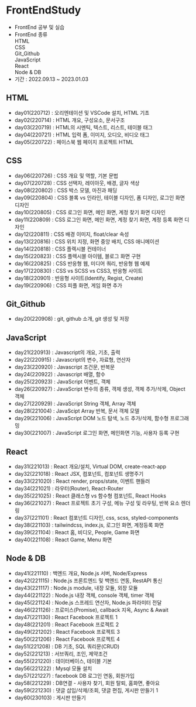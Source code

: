 # FrontEndStudy
* FrontEnd 공부 및 실습<br>
* FrontEnd 종류<br>
  HTML<br>
  CSS<br>
  Git_Github<br>
  JavaScript<br>
  React<br>
  Node & DB<br>
* 기간 : 2022.09.13 ~ 2023.01.03<br>

## HTML
* day01(220712) : 오리엔테이션 및 VSCode 설치, HTML 기초<br>
* day02(220714) : HTML 개요, 구성요소, 문서구조<br>
* day03(220719) : HTML의 시멘틱, 텍스트, 리스트, 테이블 태그<br>
* day04(220721) : HTML 입력 폼, 이미지, 오디오, 비디오 태그<br>
* day05(220722) : 페이스북 웹 페이지 프로젝트 HTML<br>

## CSS
* day06(220726) : CSS 개요 및 역할, 기본 문법<br>
* day07(220728) : CSS 선택자, 레이아웃, 배경, 글자 색상<br>
* day08(220802) : CSS 박스 모델, 마진과 패딩<br>
* day09(220804) : CSS 블록 vs 인라인, 테이블 디자인, 폼 디자인, 로그인 화면 디자인<br>
* day10(220805) : CSS 로그인 화면, 메인 화면, 계정 찾기 화면 디자인<br>
* day11(220809) : CSS 로그인 화면, 메인 화면, 계정 찾기 화면, 계정 등록 화면 디자인<br>
* day12(220811) : CSS 배경 이미지, float/clear 속성<br>
* day13(220816) : CSS 위치 지정, 화면 중앙 배치, CSS 애니메이션<br>
* day14(220818) : CSS 플렉시블 컨테이너<br>
* day15(220823) : CSS 플렉시블 아이템, 블로그 화면 구현<br>
* day16(220825) : CSS 반응형 웹, 미디어 쿼리, 반응형 웹 예제<br>
* day17(220830) : CSS vs SCSS vs CSS3, 반응형 사이트<br>
* day18(220901) : 반응형 사이트(Identify, Regist, Create)<br>
* day19(220906) : CSS 피플 화면, 게임 화면 추가<br>

## Git_Github
* day20(220908) : git, github 소개, git 생성 및 저장<br>

## JavaScript
* day21(220913) : Javascript의 개요, 기초, 출력<br>
* day22(220915) : Javascript의 변수, 자료형, 연산자<br>
* day23(220920) : Javascript 조건문, 반복문<br>
* day24(220922) : Javascript 배열, 함수<br>
* day25(220923) : JavaScript 이벤트, 객체<br>
* day26(220927) : JavaScript 변수의 종류, 객체 생성, 객체 추가/삭제, Object 객체<br>
* day27(220929) : JavaScript String 객체, Array 객체<br>
* day28(221004) : JavaScipt Array 반복, 문서 객체 모델<br>
* day29(221006) : JavaScript DOM 노드 탐색, 노드 추가/삭제, 함수형 프로그래밍<br>
* day30(221007) : JavaScript 로그인 화면, 메인화면 기능, 사용자 등록 구현<br>

## React
* day31(221013) : React 개요/설치, Virtual DOM, create-react-app<br>
* day32(221018) : React JSX, 컴포넌트, 컴포넌트 생명주기<br>
* day33(221020) : React render, props/state, 이벤트 핸들러<br>
* day34(221021) : 라우터(Router), React-Router<br>
* day35(221025) : React 클래스형 vs 함수형 컴포넌트, React Hooks<br>
* day36(221027) : React 프로젝트 초기 구성, 메뉴 구성 및 라우팅, 반복 요소 렌더링<br>
* day37(221101) : React 컴포넌트 디자인, css, scss, styled-components<br>
* day38(221103) : tailwindcss, index.js, 로그인 화면, 계정등록 화면<br>
* day39(221104) : React 홈, 비디오, People, Game 화면<br>
* day40(221108) : React Game, Menu 화면<br>

## Node & DB
* day41(221110) : 백엔드 개요, Node.js 서버, Node/Express<br>
* day42(221115) : Node.js 프론트엔드 및 백엔드 연동, RestAPI 통신<br>
* day43(221117) : Node.js module, 내장 모듈, 외장 모듈<br>
* day44(221122) : Node.js 내장 객체, console 객체, timer 객체<br>
* day45(221124) : Node.js 스프레드 연산자, Node.js 파라미터 전달<br>
* day46(221126) : 프로미스(Promise), callback 지옥, Async & Await<br>
* day47(221130) : React Facebook 프로젝트 1<br>
* day48(221201) : React Facebook 프로젝트 2<br>
* day49(221202) : React Facebook 프로젝트 3<br>
* day50(221206) : React Facebook 프로젝트 4<br>
* day51(221208) : DB 기초, SQL 쿼리문(CRUD)<br>
* day52(221213) : 서브쿼리, 조인, 제약조건<br>
* day55(221220) : 데이터베이스, 테이블 기본<br>
* day56(221222) : Mysql 모듈 설치<br>
* day57(221227) : facebook DB 로그인 연동, 회원가입<br>
* day58(221229) :  DB연결 - 사용자 찾기, 회원 탈퇴, 홈화면, 좋아요<br>
* day59(221230) : 댓글 삽입/삭제/조회, 댓글 편집, 게시판 만들기 1<br>
* day60(230103) : 게시판 만들기<br>
